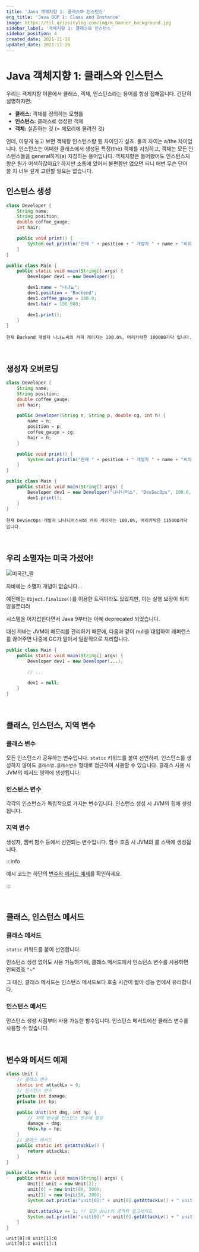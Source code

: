 ```yaml
---
title: 'Java 객체지향 1: 클래스와 인스턴스'
eng_title: 'Java OOP 1: Class and Instance'
image: https://til.qriositylog.com/img/m_banner_background.jpg
sidebar_label: '객체지향 1: 클래스와 인스턴스'
sidebar_position: 4
created_date: 2021-11-16
updated_date: 2021-11-26
---
```


# Java 객체지향 1: 클래스와 인스턴스

우리는 객체지향 이론에서 클래스, 객체, 인스턴스라는 용어를 항상 접해옵니다. 간단히 설명하자면:

- **클래스:** 객체를 정의하는 모형틀
- **인스턴스:** 클래스로 생성한 객체
- **객체:** 실존하는 것 (= 메모리에 올려진 것)

인데, 이렇게 놓고 보면 객체랑 인스턴스랑 뭔 차이인가 싶죠. 둘의 차이는 a/the 차이입니다. 인스턴스는 어떠한 클래스에서 생성된 특정(the) 객체를 지칭하고, 객체는 모든 인스턴스들을 general하게(a) 지칭하는 용어입니다. 객체지향은 들어봤어도 인스턴스지향은 뭔가 어색하잖아요? 하지만 소통에 있어서 불편함만 없으면 되니 매번 무슨 단어 쓸 지 너무 깊게 고민할 필요는 없습니다.
<br />

## 인스턴스 생성

```java
class Developer {
    String name;
    String position;
    double coffee_gauge;
    int hair;

    public void print() {
        System.out.println("현재 " + position + " 개발자 " + name + "씨의 커피 게이지는 " + coffee_gauge + "%, 머리카락은 " + hair + "가닥 입니다.");
    }
}

public class Main {
    public static void main(String[] args) {
        Developer dev1 = new Developer();

        dev1.name = "니냐뇨";
        dev1.position = "Backend";
        dev1.coffee_gauge = 100.0;
        dev1.hair = 100_000;

        dev1.print();
    }
}
```
```text title=결과
현재 Backend 개발자 니냐뇨씨의 커피 게이지는 100.0%, 머리카락은 100000가닥 입니다.

```
<br />

## 생성자 오버로딩
```java
class Developer {
    String name;
    String position;
    double coffee_gauge;
    int hair;

    public Developer(String n, String p, double cg, int h) {
        name = n;
	    position = p;
	    coffee_gauge = cg;
	    hair = h;
    }

    public void print() {
        System.out.println("현재 " + position + " 개발자 " + name + "씨의 커피 게이지는 " + coffee_gauge + "%, 머리카락은 " + hair + "가닥 입니다.");
    }
}

public class Main {
    public static void main(String[] args) {
        Developer dev1 = new Developer("냐나니머스", "DevSecOps", 100.0, 115_000);
        dev1.print();
    }
}
```
```text title=결과
현재 DevSecOps 개발자 냐나니머스씨의 커피 게이지는 100.0%, 머리카락은 115000가닥 입니다.

```
<br />

## 우리 소멸자는 미국 가셨어!
![미국간_짤](https://user-images.githubusercontent.com/77003554/143244006-cde2d598-3ac4-41e4-aff8-1327a61d1051.png)

자바에는 소멸자 개념이 없습니다...

예전에는 `Object.finalize()`를 이용한 트릭이라도 있었지만, 이는 실행 보장이 되지 않을뿐더러

시스템을 어지럽힌다면서 Java 9부터는 아예 deprecated 되었습니다.

대신 자바는 JVM이 메모리를 관리하기 때문에, 다음과 같이 null을 대입하여 레퍼런스를 끊어주면 나중에 GC가 알아서 일괄적으로 처리합니다.

```java
public class Main {
    public static void main(String[] args) {
        Developer dev1 = new Developer(...);

	    // ...

        dev1 = null;
    }
}
```
<br />

## 클래스, 인스턴스, 지역 변수

### 클래스 변수

모든 인스턴스가 공유하는 변수입니다. `static` 키워드를 붙여 선언하며, 인스턴스를 생성하지 않아도 `클래스명.클래스변수` 형태로 접근하여 사용할 수 있습니다. 클래스 사용 시 JVM의 메서드 영역에 생성됩니다.

### 인스턴스 변수

각각의 인스턴스가 독립적으로 가지는 변수입니다. 인스턴스 생성 시 JVM의 힙에 생성됩니다.

### 지역 변수

생성자, 멤버 함수 등에서 선언되는 변수입니다. 함수 호출 시 JVM의 콜 스택에 생성됩니다.

:::info

예시 코드는 하단의 [변수와 메서드 예제](#%EB%B3%80%EC%88%98%EC%99%80-%EB%A9%94%EC%84%9C%EB%93%9C-%EC%98%88%EC%A0%9C)를 확인하세요.

:::

<br />

## 클래스, 인스턴스 메서드

### 클래스 메서드

`static` 키워드를 붙여 선언합니다.

인스턴스 생성 없이도 사용 가능하기에, 클래스 메서드에서 인스턴스 변수를 사용하면 안되겠죠 ^~^

그 대신, 클래스 메서드는 인스턴스 메서드보다 호출 시간이 짧아 성능 면에서 유리합니다.


### 인스턴스 메서드

인스턴스 생성 시점부터 사용 가능한 함수입니다. 인스턴스 메서드에선 클래스 변수를 사용할 수 있습니다.

<br />

## 변수와 메서드 예제
```java
class Unit {
    // 클래스 변수
    static int attackLv = 0;
    // 인스턴스 변수
    private int damage;
    private int hp;

    public Unit(int dmg, int hp) {
        // 지역 변수를 인스턴스 변수에 할당
        damage = dmg;
        this.hp = hp;
    }
    // 클래스 메서드
    public static int getAttackLv() {
        return attackLv;
    }
}

public class Main {
    public static void main(String[] args) {
        Unit[] unit = new Unit[2];
	    unit[0] = new Unit(80, 300);
        unit[1] = new Unit(50, 200);
        System.out.println("unit[0]:" + unit[0].getAttackLv() + " unit[1]:" + unit[1].getAttackLv());

        Unit.attackLv += 1; // 모든 Unit의 공격력 업그레이드
        System.out.println("unit[0]:" + unit[0].getAttackLv() + " unit[1]:" + unit[1].getAttackLv());
    }
}
```
```text title=결과
unit[0]:0 unit[1]:0
unit[0]:1 unit[1]:1

```
